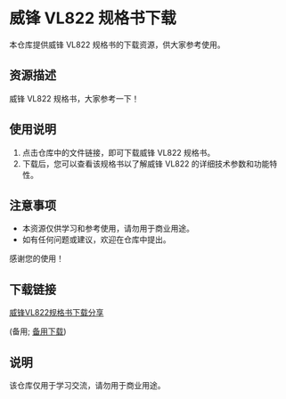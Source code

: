 # 威锋 VL822 规格书下载

本仓库提供威锋 VL822 规格书的下载资源，供大家参考使用。

## 资源描述

威锋 VL822 规格书，大家参考一下！

## 使用说明

1. 点击仓库中的文件链接，即可下载威锋 VL822 规格书。
2. 下载后，您可以查看该规格书以了解威锋 VL822 的详细技术参数和功能特性。

## 注意事项

- 本资源仅供学习和参考使用，请勿用于商业用途。
- 如有任何问题或建议，欢迎在仓库中提出。

感谢您的使用！

## 下载链接
[威锋VL822规格书下载分享](https://pan.quark.cn/s/4ba971331818) 

(备用; [备用下载](https://pan.baidu.com/s/1lIdSAXycjDZPbJUKJGxjIg?pwd=1234))

## 说明

该仓库仅用于学习交流，请勿用于商业用途。
